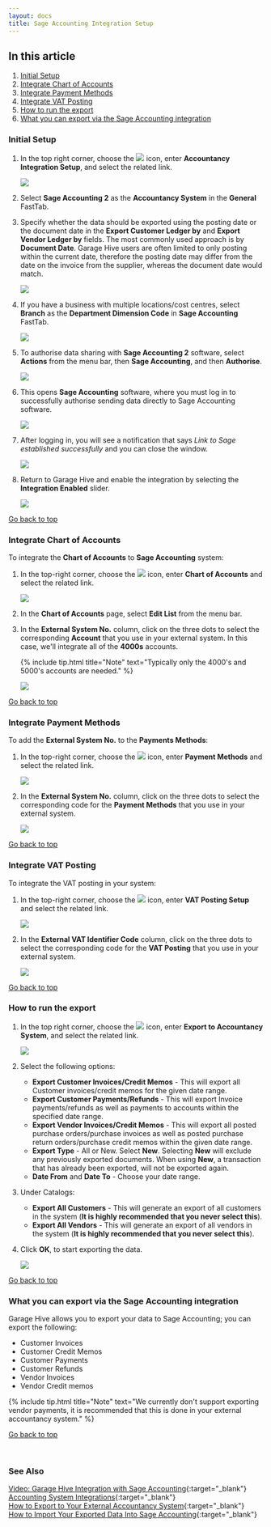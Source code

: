 ```yaml
---
layout: docs
title: Sage Accounting Integration Setup
---
```


<a name="top"></a>

## In this article
1. [Initial Setup](#initial-setup)
2. [Integrate Chart of Accounts](#integrate-chart-of-accounts)
3. [Integrate Payment Methods](#integrate-payment-methods)
4. [Integrate VAT Posting](#integrate-vat-posting)
3. [How to run the export](#how-to-run-the-export)
4. [What you can export via the Sage Accounting integration](#what-you-can-export-via-the-sage-accounting-integration)

### Initial Setup
1. In the top right corner, choose the ![](media/search_icon.png) icon, enter **Accountancy Integration Setup**, and select the related link.

   ![](media/garagehive-sage-accounting-setup1.png)

1. Select **Sage Accounting 2** as the **Accountancy System** in the **General** FastTab.
1. Specify whether the data should be exported using the posting date or the document date in the **Export Customer Ledger by** and **Export Vendor Ledger by** fields. The most commonly used approach is by **Document Date**. Garage Hive users are often limited to only posting within the current date, therefore the posting date may differ from the date on the invoice from the supplier, whereas the document date would match.

   ![](media/garagehive-sage-accounting-setup2.png)

1. If you have a business with multiple locations/cost centres, select **Branch** as the **Department Dimension Code** in **Sage Accounting** FastTab.

   ![](media/garagehive-sage-accounting-setup4a.png)

1. To authorise data sharing with **Sage Accounting 2** software, select **Actions** from the menu bar, then **Sage Accounting**, and then **Authorise**. 

   ![](media/garagehive-sage-accounting-setup4.png)

1. This opens **Sage Accounting** software, where you must log in to successfully authorise sending data directly to Sage Accounting software.

   ![](media/garagehive-sage-accounting-setup5.png)

1. After logging in, you will see a notification that says *Link to Sage established successfully* and you can close the window.

   ![](media/garagehive-sage-accounting-setup6.png)

1. Return to Garage Hive and enable the integration by selecting the **Integration Enabled** slider.

   ![](media/garagehive-sage-accounting-setup7.png)


[Go back to top](#top)

### Integrate Chart of Accounts
To integrate the **Chart of Accounts** to **Sage Accounting** system: 
1. In the top-right corner, choose the ![](media/search_icon.png) icon, enter **Chart of Accounts** and select the related link.

   ![](media/garagehive-sage-accounting-chart-of-accounts1.png)

2. In the **Chart of Accounts** page, select **Edit List** from the menu bar.
3. In the **External System No.** column, click on the three dots to select the corresponding **Account** that you use in your external system. In this case, we'll integrate all of the **4000s** accounts.

   {% include tip.html title="Note" text="Typically only the 4000's and 5000's accounts are needed." %}

   ![](media/garagehive-sage-accounting-chart-of-accounts2.png)


[Go back to top](#top)

### Integrate Payment Methods
To add the **External System No.** to the **Payments Methods**: 
1. In the top-right corner, choose the ![](media/search_icon.png) icon, enter **Payment Methods** and select the related link.

   ![](media/garagehive-sage-accounting-payment-methods1.png)

2. In the **External System No.** column, click on the three dots to select the corresponding code for the **Payment Methods** that you use in your external system.

   ![](media/garagehive-sage-accounting-payment-methods2.png)


[Go back to top](#top)

### Integrate VAT Posting
To integrate the VAT posting in your system: 
1. In the top-right corner, choose the ![](media/search_icon.png) icon, enter **VAT Posting Setup** and select the related link.

   ![](media/garagehive-sage-accounting-vat-posting1.png)

2. In the **External VAT Identifier Code** column, click on the three dots to select the corresponding code for the **VAT Posting** that you use in your external system.

   ![](media/garagehive-sage-accounting-vat-posting2.png)


[Go back to top](#top)

### How to run the export 
1. In the top right corner, choose the ![](media/search_icon.png) icon, enter **Export to Accountancy System**, and select the related link.

    ![](media/garagehive-sage-accounting-setup8.png)

2. Select the following options:
   * **Export Customer Invoices/Credit Memos** - This will export all Customer invoices/credit memos for the given date range. 
   * **Export Customer Payments/Refunds** - This will export Invoice payments/refunds as well as payments to accounts within the specified date range.
   * **Export Vendor Invoices/Credit Memos** - This will export all posted purchase orders/purchase invoices as well as posted purchase return orders/purchase credit memos within the given date range.
   * **Export Type** - All or New. Select **New**. Selecting **New** will exclude any previously exported documents. When using **New**, a transaction that has already been exported, will not be exported again.
   * **Date From** and **Date To** - Choose your date range.

3. Under Catalogs:
   * **Export All Customers** - This will generate an export of all customers in the system (**It is highly recommended that you never select this**).
   * **Export All Vendors** - This will generate an export of all vendors in the system (**It is highly recommended that you never select this**).

4. Click **OK**, to start exporting the data.

   ![](media/garagehive-sage-accounting-setup9.png)


[Go back to top](#top)

### What you can export via the Sage Accounting integration

Garage Hive allows you to export your data to Sage Accounting; you can export the following:

* Customer Invoices
* Customer Credit Memos
* Customer Payments
* Customer Refunds
* Vendor Invoices
* Vendor Credit memos

{% include tip.html title="Note" text="We currently don't support exporting vendor payments, it is recommended that this is done in your external accountancy system." %}


[Go back to top](#top)


<br>

### **See Also**

[Video: Garage Hive Integration with Sage Accounting](https://www.youtube.com/watch?v=-UMuQjqTgmQ){:target="_blank"} \
[Accounting System Integrations](garagehive-external-accountancy-integration.html){:target="_blank"} \
[How to Export to Your External Accountancy System](garagehive-finance-accountancy-export.html){:target="_blank"} \
[How to Import Your Exported Data Into Sage Accounting](garagehive-import-exported-data-to-sage-accounting.html){:target="_blank"}


